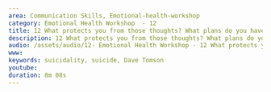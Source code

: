 ```yaml
---
area: Communication Skills, Emotional-health-workshop
category: Emotional Health Workshop  - 12
title: 12 What protects you from those thoughts? What plans do you have in place for when those thoughts are louder? 
description: 12 What protects you from those thoughts? What plans do you have in place for when those thoughts are louder? Dave Tomson
audio: /assets/audio/12- Emotional Health Workshop - 12 What protects you from those thoughts - MQ.mp3
www: 
keywords: suicidality, suicide, Dave Tomson
youtube: 
duration: 8m 08s
--- 
```

